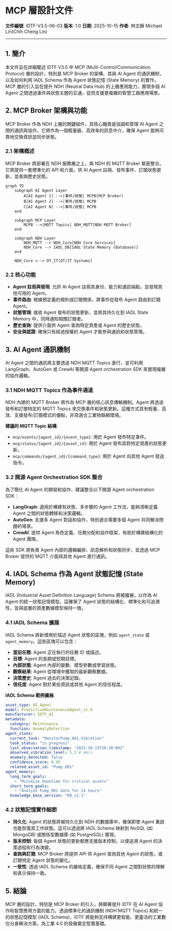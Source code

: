 # MCP 層設計文件

**文件編號**: IDTF-V3.5-06-03
**版本**: 1.0
**日期**: 2025-10-15
**作者**: 林志錚 Michael Lin(Chih Cheng Lin)

---

## 1. 簡介

本文件旨在詳細闡述 IDTF V3.5 中 MCP (Multi-Control/Communication Protocol) 層的設計，特別是 MCP Broker 的架構、其與 AI Agent 的通訊機制，以及如何利用 IADL Schema 作為 Agent 狀態記憶 (State Memory) 的實作。MCP 層的引入旨在提升 NDH (Neutral Data Hub) 的上層應用能力，實現多個 AI Agent 之間透過事件與狀態主題的互通，從而支援更複雜的智慧工廠應用場景。

## 2. MCP Broker 架構與功能

MCP Broker 作為 NDH 上層的關鍵組件，其核心職責是協調和管理 AI Agent 之間的通訊與協作。它將作為一個輕量級、高效率的訊息中介，確保 Agent 能夠可靠地交換資訊並同步狀態。

### 2.1 架構概述

MCP Broker 將部署在 NDH 服務層之上，與 NDH 的 MQTT Broker 緊密整合。它將提供一套標準化的 API 和介面，供 AI Agent 註冊、發布事件、訂閱狀態更新，並查詢歷史狀態。

```mermaid
graph TD
    subgraph AI Agent Layer
        A[AI Agent 1] -->|事件/狀態| MCPB(MCP Broker)
        B[AI Agent 2] -->|事件/狀態| MCPB
        C[AI Agent N] -->|事件/狀態| MCPB
    end

    subgraph MCP Layer
        MCPB -->|MQTT Topics| NDH_MQTT[NDH MQTT Broker]
    end

    subgraph NDH Layer
        NDH_MQTT --> NDH_Core[NDH Core Services]
        NDH_Core --> IADL_DB[IADL State Memory (Database)]
    end

    NDH_Core <--> OT_IT[OT/IT Systems]
```

### 2.2 核心功能

*   **Agent 註冊與發現**: 允許 AI Agent 註冊其身份、能力和通訊端點，並發現其他可用的 Agent。
*   **事件路由**: 根據預定義的規則或訂閱關係，將事件從發布 Agent 路由到訂閱 Agent。
*   **狀態管理**: 接收 Agent 發布的狀態更新，並將其持久化到 IADL State Memory 中，同時通知相關訂閱者。
*   **歷史查詢**: 提供介面供 Agent 查詢特定資產或 Agent 的歷史狀態。
*   **安全與認證**: 確保只有經過授權的 Agent 才能參與通訊和狀態管理。

## 3. AI Agent 通訊機制

AI Agent 之間的通訊將主要透過 NDH MQTT Topics 進行，並可利用 LangGraph、AutoGen 或 CrewAI 等開源 Agent orchestration SDK 來實現複雜的協作邏輯。

### 3.1 NDH MQTT Topics 作為事件通道

NDH 內建的 MQTT Broker 將作為 MCP 層的核心訊息傳輸機制。Agent 將透過發布和訂閱特定的 MQTT Topics 來交換事件和狀態更新。這種方式具有輕量、高效、支援發布/訂閱模式的優點，非常適合工業物聯網環境。

**建議的 MQTT Topic 結構**:

*   `mcp/events/{agent_id}/{event_type}`: 用於 Agent 發布特定事件。
*   `mcp/status/{agent_id}/{asset_id}`: 用於 Agent 發布其對特定資產的狀態更新。
*   `mcp/commands/{agent_id}/{command_type}`: 用於 Agent 向其他 Agent 發送指令。

### 3.2 開源 Agent Orchestration SDK 整合

為了簡化 AI Agent 的開發和協作，建議整合以下開源 Agent orchestration SDK：

*   **LangGraph**: 適用於構建有狀態、多步驟的 Agent 工作流，能夠清晰定義 Agent 之間的狀態轉移和決策邏輯。
*   **AutoGen**: 支援多 Agent 對話和協作，特別適合需要多個 Agent 共同解決問題的場景。
*   **CrewAI**: 提供 Agent 角色定義、任務分配和協作框架，有助於構建結構化的 Agent 團隊。

這些 SDK 將負責 Agent 內部的邏輯編排、訊息解析和狀態同步，並透過 MCP Broker 提供的 MQTT 介面與其他 Agent 進行通訊。

## 4. IADL Schema 作為 Agent 狀態記憶 (State Memory)

IADL (Industrial Asset Definition Language) Schema 將被擴展，以作為 AI Agent 的統一狀態記憶模型。這確保了 Agent 狀態的結構化、標準化和可追溯性，並與底層的資產數據模型保持一致。

### 4.1 IADL Schema 擴展

IADL Schema 將新增用於描述 Agent 狀態的區塊，例如 `agent_state` 或 `agent_memory`。這些區塊可以包含：

*   **當前任務**: Agent 正在執行的任務 ID 或描述。
*   **目標**: Agent 的長期或短期目標。
*   **內部狀態**: Agent 內部的變數、模型參數或學習狀態。
*   **觀察結果**: Agent 從環境中獲取的最新觀察數據。
*   **決策歷史**: Agent 過去的決策記錄。
*   **信任度**: Agent 對於某些資訊或其他 Agent 的信任程度。

**IADL Schema 範例擴展**:

```yaml
asset_type: AI_Agent
model: PredictiveMaintenanceAgent_v1.0
manufacturer: IDTF_AI
metadata:
  category: Maintenance
  function: AnomalyDetection
agent_state:
  current_task: "MonitorPump_001_Vibration"
  task_status: "in_progress"
  last_observation_timestamp: "2025-10-15T10:30:00Z"
  observed_vibration_level: 5.2 # mm/s
  anomaly_detected: false
  confidence_score: 0.95
  related_asset_id: "Pump_001"
agent_memory:
  long_term_goals:
    - "Minimize downtime for critical assets"
  short_term_goals:
    - "Analyze Pump_001 data for 24 hours"
  knowledge_base_version: "KB_v2.1"
```

### 4.2 狀態記憶實作細節

*   **持久化**: Agent 的狀態將被持久化到 NDH 的數據庫中，確保即使 Agent 重啟也能恢復其工作狀態。這可以透過將 IADL Schema 映射到 NoSQL (如 MongoDB) 或關係型數據庫 (如 PostgreSQL) 實現。
*   **版本控制**: 每個 Agent 狀態的更新都應支援版本控制，以便追溯 Agent 的決策過程和行為演變。
*   **查詢與訂閱**: MCP Broker 將提供 API 供 Agent 查詢其他 Agent 的狀態，或訂閱特定 Agent 狀態的變化。
*   **一致性**: 透過 IADL Schema 的嚴格定義，確保不同 Agent 之間對狀態的理解和表示保持一致。

## 5. 結論

MCP 層的設計，特別是 MCP Broker 的引入，將顯著提升 IDTF 在 AI Agent 協作和智慧應用方面的能力。透過標準化的通訊機制 (NDH MQTT Topics) 和統一的狀態記憶模型 (IADL Schema)，IDTF 將能夠支持構建更智能、更靈活的工業數位分身解決方案，為工業 4.0 的發展奠定堅實基礎。

